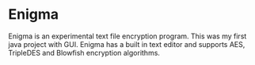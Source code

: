 # Enigma
Enigma is an experimental text file encryption program. This was my first java project with GUI. Enigma has a  built in text editor and supports AES, TripleDES and Blowfish encryption algorithms.

